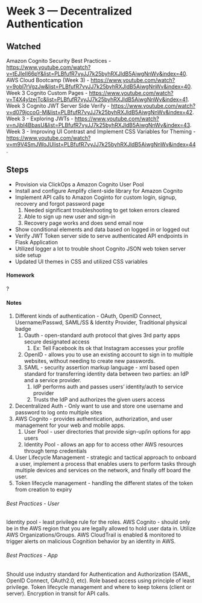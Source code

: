 # Week 3 — Decentralized Authentication

## Watched
Amazon Cognito Security Best Practices - https://www.youtube.com/watch?v=tEJIeII66pY&list=PLBfufR7vyJJ7k25byhRXJldB5AiwgNnWv&index=40. 
AWS Cloud Bootcamp (Week 3) - https://www.youtube.com/watch?v=9obl7rVgzJw&list=PLBfufR7vyJJ7k25byhRXJldB5AiwgNnWv&index=40. 
Week 3 Cognito Custom Pages - https://www.youtube.com/watch?v=T4X4yIzejTc&list=PLBfufR7vyJJ7k25byhRXJldB5AiwgNnWv&index=41. 
Week 3 Cognito JWT Server Side Verify - https://www.youtube.com/watch?v=d079jccoG-M&list=PLBfufR7vyJJ7k25byhRXJldB5AiwgNnWv&index=42. 
Week 3 - Exploring JWTs - https://www.youtube.com/watch?v=nJjbI4BbasU&list=PLBfufR7vyJJ7k25byhRXJldB5AiwgNnWv&index=43. 
Week 3 - Improving UI Contrast and Implement CSS Variables for Theming - https://www.youtube.com/watch?v=m9V4SmJWoJUlist=PLBfufR7vyJJ7k25byhRXJldB5AiwgNnWv&index=44. 

## Steps
 - Provision via ClickOps a Amazon Cognito User Pool
 - Install and configure Amplify client-side library for Amazon Cognito
 - Implement API calls to Amazon Coginto for custom login, signup, recovery and forgot password page
    1. Needed significant troubleshooting to get token errors cleared
    2. Able to sign up new user and sign-in
    3. Recovery page works and does send email now
 - Show conditional elements and data based on logged in or logged out
 - Verify JWT Token server side to serve authenticated API endpoints in Flask Application
 - Utilized logger a lot to trouble shoot Cognito JSON web token server side setup 
 - Updated UI themes in CSS and utilized CSS variables


#### Homework
?


#### Notes
1. Different kinds of authentication - OAuth, OpenID Connect, Username/Passwd, SAML/SS & Identity Provider, Traditional physical badge
    1. Oauth - open-standard auth protocol that gives 3rd party apps secure designated access
        1. Ex: Tell Facebook its ok that Instagram accesses your profile
    2. OpenID - allows you to use an existing account to sign in to multiple websites, without needing to create new passwords. 
    3. SAML - security assertion markup language - xml based open standard for transferring identity data between two parties: an IdP and a service provider. 
        1. IdP performs auth and passes users’ identity/auth to service provider
        2. Trusts the IdP and authorizes the given users access
2. Decentralized Auth - Only want to use and store one username and password to log onto multiple sites
3. AWS Cognito - provides authentication, authorization, and user management  for your web and mobile apps. 
    1. User Pool - user directories that provide sign-up/in options for app users
    2. Identity Pool - allows an app for to access other AWS resources through temp credentials
4. User Lifecycle Management - strategic and tactical approach to onboard a user, implement a process that enables users to perform tasks through multiple devices and services on the network, and finally off board the user.
5. Token lifecycle management - handling the different states of the token from creation to expiry

###### Best Practices - User
Identity pool - least privilege rule for the roles. 
AWS Cognito - should only be in the AWS region that you are legally allowed to hold user data in. 
Utilize AWS Organizations/Groups. 
AWS CloudTrail is enabled & monitored to trigger alerts on malicious Cognition behavior by an identity in AWS. 

###### Best Practices - App
Should use industry standard for Authentication and Authorization (SAML, OpenID Connect, OAuth2.0, etc). 
Role based access using principle of least privilege. 
Token lifecycle management and where to keep tokens (client or server). 
Encryption in transit for API calls. 
